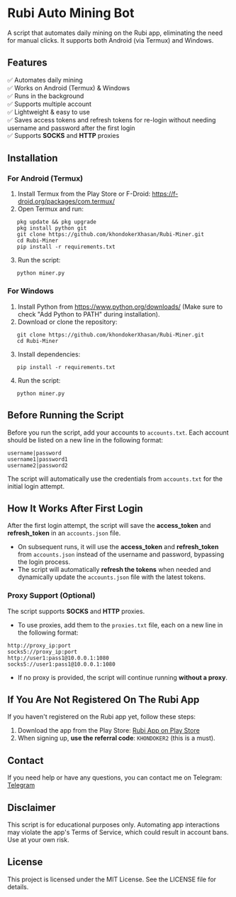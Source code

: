 # Rubi Auto Mining Bot

A script that automates daily mining on the Rubi app, eliminating the need for manual clicks. It supports both Android (via Termux) and Windows.


## Features
✅ Automates daily mining  
✅ Works on Android (Termux) & Windows  
✅ Runs in the background  
✅ Supports multiple account   
✅ Lightweight & easy to use  
✅ Saves access tokens and refresh tokens for re-login without needing username and password after the first login     	
✅ Supports **SOCKS** and **HTTP** proxies  

## Installation  

### For Android (Termux)  

1. Install Termux from the Play Store or F-Droid: https://f-droid.org/packages/com.termux/  
2. Open Termux and run:  
```
   pkg update && pkg upgrade  
   pkg install python git  
   git clone https://github.com/khondokerXhasan/Rubi-Miner.git  
   cd Rubi-Miner
   pip install -r requirements.txt  
```
3. Run the script:  
```
   python miner.py  
```

### For Windows  

1. Install Python from https://www.python.org/downloads/ (Make sure to check "Add Python to PATH" during installation).  
2. Download or clone the repository:  
```
   git clone https://github.com/khondokerXhasan/Rubi-Miner.git  
   cd Rubi-Miner  
```
3. Install dependencies:  
```
   pip install -r requirements.txt  
````
4. Run the script:  
```
   python miner.py
```

## Before Running the Script  
Before you run the script, add your accounts to `accounts.txt`. Each account should be listed on a new line in the following format:
```
username|password
username1|password1
username2|password2
```
The script will automatically use the credentials from `accounts.txt` for the initial login attempt.

## How It Works After First Login  
After the first login attempt, the script will save the **access_token** and **refresh_token** in an `accounts.json` file. 

- On subsequent runs, it will use the **access_token** and **refresh_token** from `accounts.json` instead of the username and password, bypassing the login process.
- The script will automatically **refresh the tokens** when needed and dynamically update the `accounts.json` file with the latest tokens.

### Proxy Support (Optional)  
The script supports **SOCKS** and **HTTP** proxies.  

- To use proxies, add them to the `proxies.txt` file, each on a new line in the following format:
```
http://proxy_ip:port
socks5://proxy_ip:port
http://user1:pass1@10.0.0.1:1080
socks5://user1:pass1@10.0.0.1:1080
```
- If no proxy is provided, the script will continue running **without a proxy**.  

## If You Are Not Registered On The Rubi App  
If you haven't registered on the Rubi app yet, follow these steps:  
1. Download the app from the Play Store: [Rubi App on Play Store](https://play.google.com/store/apps/details?id=com.nemoholding.android.rubi)  
2. When signing up, **use the referral code**: `KHONDOKER2` (this is a must).

## Contact  
If you need help or have any questions, you can contact me on Telegram:  
[Telegram](https://t.me/scripts_hub)  

## Disclaimer  
This script is for educational purposes only. Automating app interactions may violate the app's Terms of Service, which could result in account bans. Use at your own risk.  


## License  
This project is licensed under the MIT License. See the LICENSE file for details.


